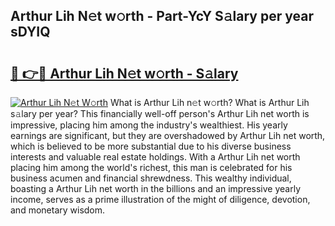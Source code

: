 ## Arthur Lih N𝚎t w𝚘rth - Part-YcY S𝚊lary per year sDYIQ

# <h2><a href="http://gc127jx.nevu.top/?p=Arthur+Lih">🔗 👉🔴 Arthur Lih N𝚎t w𝚘rth - S𝚊lary</a></h2>

[![Arthur Lih N𝚎t W𝚘rth](https://i.imgur.com/Oavwk0R.jpeg)](http://gc127jx.nevu.top/?p=Arthur+Lih)
What is Arthur Lih n𝚎t w𝚘rth? What is Arthur Lih s𝚊lary per year?
This financially well-off person's Arthur Lih net worth is impressive, placing him among the industry's wealthiest. His yearly earnings are significant, but they are overshadowed by Arthur Lih net worth, which is believed to be more substantial due to his diverse business interests and valuable real estate holdings. With a Arthur Lih net worth placing him among the world's richest, this man is celebrated for his business acumen and financial shrewdness. This wealthy individual, boasting a Arthur Lih net worth in the billions and an impressive yearly income, serves as a prime illustration of the might of diligence, devotion, and monetary wisdom.
